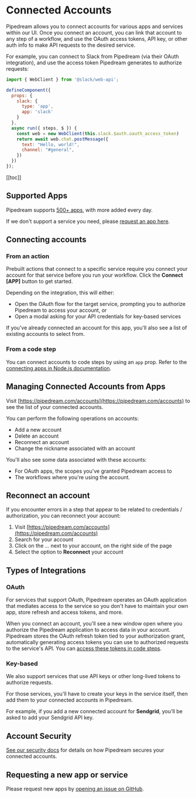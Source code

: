 # Connected Accounts

Pipedream allows you to connect accounts for various apps and services within our UI. Once you connect an account, you can link that account to any step of a workflow, and use the OAuth access tokens, API key, or other auth info to make API requests to the desired service.

For example, you can connect to Slack from Pipedream (via their OAuth integration), and use the access token Pipedream generates to authorize requests:

```javascript
import { WebClient } from '@slack/web-api';

defineComponent({
  props: {
    slack: {
      type: 'app',
      app: 'slack'
    }
  },
  async run({ steps, $ }) {
    const web = new WebClient(this.slack.$auth.oauth_access_token)
    return await web.chat.postMessage({
      text: "Hello, world!",
      channel: "#general",
    })
  })
});
```

[[toc]]

## Supported Apps

Pipedream supports [500+ apps](https://pipedream.com/apps), with more added every day.

If we don't support a service you need, please [request an app here](#requesting-a-new-app-or-service).

## Connecting accounts

### From an action

Prebuilt actions that connect to a specific service require you connect your account for that service before you run your workflow. Click the **Connect [APP]** button to get started.

Depending on the integration, this will either:

- Open the OAuth flow for the target service, prompting you to authorize Pipedream to access your account, or
- Open a modal asking for your API credentials for key-based services

If you've already connected an account for this app, you'll also see a list of existing accounts to select from.

### From a code step

You can connect accounts to code steps by using an `app` prop. Refer to the [connecting apps in Node.js documentation](/code/nodejs/auth/).

## Managing Connected Accounts from Apps

Visit [https://pipedream.com/accounts](https://pipedream.com/accounts) to see the list of your connected accounts.

You can perform the following operations on accounts:

- Add a new account
- Delete an account
- Reconnect an account
- Change the nickname associated with an account

You'll also see some data associated with these accounts:

- For OAuth apps, the scopes you've granted Pipedream access to
- The workflows where you're using the account.

## Reconnect an account

If you encounter errors in a step that appear to be related to credentials / authorization, you can reconnect your account:

1. Visit [https://pipedream.com/accounts](https://pipedream.com/accounts)
2. Search for your account
3. Click on the *...* next to your account, on the right side of the page
4. Select the option to **Reconnect** your account

## Types of Integrations

### OAuth

For services that support OAuth, Pipedream operates an OAuth application that mediates access to the service so you don't have to maintain your own app, store refresh and access tokens, and more.

When you connect an account, you'll see a new window open where you authorize the Pipedream application to access data in your account. Pipedream stores the OAuth refresh token tied to your authorization grant, automatically generating access tokens you can use to authorized requests to the service's API. You can [access these tokens in code steps](/code/nodejs/auth/).

### Key-based

We also support services that use API keys or other long-lived tokens to authorize requests.

For those services, you'll have to create your keys in the service itself, then add them to your connected accounts in Pipedream.

For example, if you add a new connected account for **Sendgrid**, you'll be asked to add your Sendgrid API key.

## Account Security

[See our security docs](/privacy-and-security/#third-party-oauth-grants-api-keys-and-environment-variables) for details on how Pipedream secures your connected accounts.

## Requesting a new app or service

Please request new apps by [opening an issue on GitHub](https://github.com/PipedreamHQ/pipedream/issues/new?assignees=&labels=app%2C+enhancement&template=app---service-integration.md&title=%5BAPP%5D).

<Footer />
